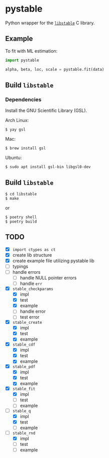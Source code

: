 # pystable

Python wrapper for the [`libstable`](https://www.jstatsoft.org/article/view/v078i01) C library.

## Example

To fit with ML estimation:

```python
import pystable

alpha, beta, loc, scale = pystable.fit(data)
```

## Build `libstable`
### Dependencies
Install the GNU Scientific Library (GSL).

Arch Linux:
```
$ yay gsl
```

Mac:
```
$ brew install gsl
```

Ubuntu:
```
$ sudo apt install gsl-bin libgsl0-dev
```

## Build `libstable`
```
$ cd libstable
$ make
```

or

```
$ poetry shell
$ poetry build
```

## TODO
- [x] `import ctypes as ct`
- [x] create lib structure
- [x] create example file utilizing pystable lib
- [ ] typings
- [ ] handle errors
  - [ ] handle NULL pointer errors
  - [ ] handle `err`
- [x] `stable_checkparams`
  - [x] impl
  - [x] test
  - [x] example
  - [ ] handle error
  - [ ] test error
- [x] `stable_create`
  - [x] impl
  - [x] test
  - [x] example
- [x] `stable_cdf`
  - [x] impl
  - [x] test
  - [x] example
- [x] `stable_pdf`
  - [x] impl
  - [x] test
  - [x] example
- [x] `stable_fit`
  - [x] impl
  - [ ] test
  - [ ] example
- [ ] `stable_q`
  - [x] impl
  - [x] test
  - [ ] example
- [ ] `stable_rnd`
  - [x] impl
  - [ ] test
  - [ ] example
